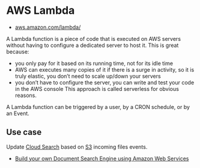 # AWS Lambda

- [aws.amazon.com/lambda/](https://aws.amazon.com/fr/lambda/)

A Lambda function is a piece of code that is executed on AWS servers without having to configure a dedicated server to host it. This is great because:

- you only pay for it based on its running time, not for its idle time
- AWS can executes many copies of it if there is a surge in activity, so it is truly elastic, you don’t need to scale up/down your servers
- you don’t have to configure the server, you can write and test your code in the AWS console
This approach is called serverless for obvious reasons.

A Lambda function can be triggered by a user, by a CRON schedule, or by an Event.

## Use case

Update [Cloud Search](../CloudSearch) based on [S3](../S3) incoming files events.

- [Build your own Document Search Engine using Amazon Web Services](https://medium.com/devopslinks/build-your-own-document-search-engine-using-amazon-web-services-82d5b165d96c)
